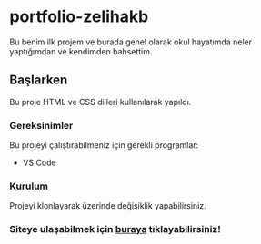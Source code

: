 # portfolio-zelihakb

Bu benim ilk projem ve burada genel olarak okul hayatımda neler yaptığımdan ve kendimden bahsettim.

## Başlarken

Bu proje HTML ve CSS dilleri kullanılarak yapıldı.

### Gereksinimler

Bu projeyi çalıştırabilmeniz için gerekli programlar:

- VS Code

### Kurulum

Projeyi klonlayarak üzerinde değişiklik yapabilirsiniz.

### Siteye ulaşabilmek için [buraya](https://zelihakucukbayraktar.vercel.app) tıklayabilirsiniz!

